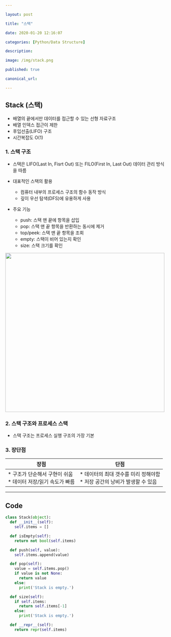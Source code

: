 ```yaml
---

layout: post

title: "스택"

date: 2020-01-20 12:16:07

categories: [Python/Data Structure]

description:

image: /img/stack.png

published: true

canonical_url:

---
```


## Stack (스택)

- 배열의 끝에서만 데이터를 접근할 수 있는 선형 자료구조
- 배열 인덱스 접근이 제한
- 후입선출(LIFO) 구조
- 시간복잡도 O(1)

### 1. 스택 구조
* 스택은 LIFO(Last In, Fisrt Out) 또는 FILO(First In, Last Out) 데이터 관리 방식을 따름

* 대표적인 스택의 활용
  - 컴퓨터 내부의 프로세스 구조의 함수 동작 방식
  - 깊이 우선 탐색(DFS)에 유용하게 사용

* 주요 기능
  - push: 스택 맨 끝에 항목을 삽입
  - pop: 스택 맨 끝 항목을 반환하는 동시에 제거
  - top/peek: 스택 맨 끝 항목을 조회
  - empty: 스택이 비어 있는지 확인
  - size: 스택 크기를 확인

<img src="http://www.fun-coding.org/00_Images/stack.png" width='500'>

### 2. 스택 구조와 프로세스 스택
- 스택 구조는 프로세스 실행 구조의 가장 기본

### 3. 장단점

|장점|단점|
|----|----|
|* 구조가 단순해서 구현이 쉬움 <br> * 데이터 저장/읽기 속도가 빠름 | * 데이터의 최대 갯수를 미리 정해야함 <br> * 저장 공간의 낭비가 발생할 수 있음

------------------------------------------------------------------------

## Code

```python
class Stack(object):
  def __init__(self):
    self.items = []

  def isEmpty(self):
    return not bool(self.items)

  def push(self, value):
    self.items.append(value)

  def pop(self):
    value = self.items.pop()
    if value is not None:
      return value
    else:
      print('Stack is empty.')

  def size(self):
    if self.items:
      return self.items[-1]
    else:
      print('Stack is empty.')

  def __repr__(self):
    return repr(self.items)
```
